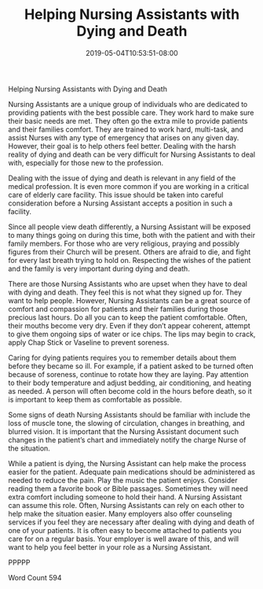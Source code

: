 ﻿---
title: "Helping Nursing Assistants with Dying and Death"
date: 2019-05-04T10:53:51-08:00
description: "Text Tips for Web Success"
featured_image: "/images/Text.jpg"
tags: ["Text"]
---

Helping Nursing Assistants with Dying and Death

Nursing Assistants are a unique group of individuals who are dedicated to providing patients with the best possible care. They work hard to make sure their basic needs are met. They often go the extra mile to provide patients and their families comfort. They are trained to work hard, multi-task, and assist Nurses with any type of emergency that arises on any given day. However, their goal is to help others feel better. Dealing with the harsh reality of dying and death can be very difficult for Nursing Assistants to deal with, especially for those new to the profession.

Dealing with the issue of dying and death is relevant in any field of the medical profession. It is even more common if you are working in a critical care of elderly care facility. This issue should be taken into careful consideration before a Nursing Assistant accepts a position in such a facility. 

Since all people view death differently, a Nursing Assistant will be exposed to many things going on during this time, both with the patient and with their family members. For those who are very religious, praying and possibly figures from their Church will be present. Others are afraid to die, and fight for every last breath trying to hold on. Respecting the wishes of the patient and the family is very important during dying and death.

There are those Nursing Assistants who are upset when they have to deal with dying and death. They feel this is not what they signed up for. They want to help people. However, Nursing Assistants can be a great source of comfort and compassion for patients and their families during those precious last hours. Do all you can to keep the patient comfortable. Often, their mouths become very dry. Even if they don’t appear coherent, attempt to give them ongoing sips of water or ice chips. The lips may begin to crack, apply Chap Stick or Vaseline to prevent soreness. 

Caring for dying patients requires you to remember details about them before they became so ill. For example, if a patient asked to be turned often because of soreness, continue to rotate how they are laying. Pay attention to their body temperature and adjust bedding, air conditioning, and heating as needed. A person will often become cold in the hours before death, so it is important to keep them as comfortable as possible. 

Some signs of death Nursing Assistants should be familiar with include the loss of muscle tone, the slowing of circulation, changes in breathing, and blurred vision. It is important that the Nursing Assistant document such changes in the patient’s chart and immediately notify the charge Nurse of the situation. 

While a patient is dying, the Nursing Assistant can help make the process easier for the patient. Adequate pain medications should be administered as needed to reduce the pain. Play the music the patient enjoys. Consider reading them a favorite book or Bible passages. Sometimes they will need extra comfort including someone to hold their hand. A Nursing Assistant can assume this role. Often, Nursing Assistants can rely on each other to help make the situation easier. Many employers also offer counseling services if you feel they are necessary after dealing with dying and death of one of  your patients. It is often easy to become attached to patients you care for on a regular basis. Your employer is well aware of this, and will want to help you feel better in your role as a Nursing Assistant. 

PPPPP

Word Count 594










